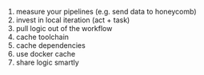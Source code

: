 1. measure your pipelines (e.g. send data to honeycomb)
2. invest in local iteration (act + task)
3. pull logic out of the workflow
4. cache toolchain
5. cache dependencies
6. use docker cache
7. share logic smartly
